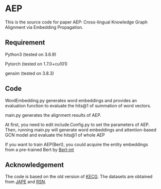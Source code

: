 # AEP
This is the source code for paper AEP: Cross-lingual Knowledge Graph Alignment via Embedding Propagation.

## Requirement
Python3 (tested on 3.6.9)

Pytorch (tested on 1.7.0+cu101)

gensim (tested on 3.8.3)

## Code
WordEmbedding.py generates word embeddings and provides an evaluation function to evaluate the hits@1 of summation of word vectors.

main.py generates the alignment results of AEP. 

At first, you need to edit include.Config.py to set the parameters of AEP. 
Then, running main.py will generate word embeddings and attention-based GCN model and evaluate the hits@1 of whole AEP

If you want to train AEP(Bert), you could acquire the entity embeddings from a pre-trained Bert by [Bert-int](https://github.com/kosugi11037/bert-int)
## Acknowledgement
The code is based on the old version of [KECG](https://github.com/THU-KEG/KECG). 
The datasets are obtained from [JAPE](https://github.com/nju-websoft/JAPE) and [RSN](https://github.com/nju-websoft/RSN).



